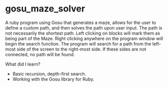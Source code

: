 # gosu_maze_solver
A ruby program using Gosu that generates a maze, allows for the user to define a custom path, and then solves the path upon user input. The path is not necessarily the shortest path. Left clicking on blocks will mark them as being part of the Maze. Right clicking anywhere on the program window will begin the search function. The program will search for a path from the left-most side of the screen to the right-most side. If these sides are not connected, no path will be found.

What did I learn?
  - Basic recursion, depth-first search.
  - Working with the Gosu library for Ruby.
